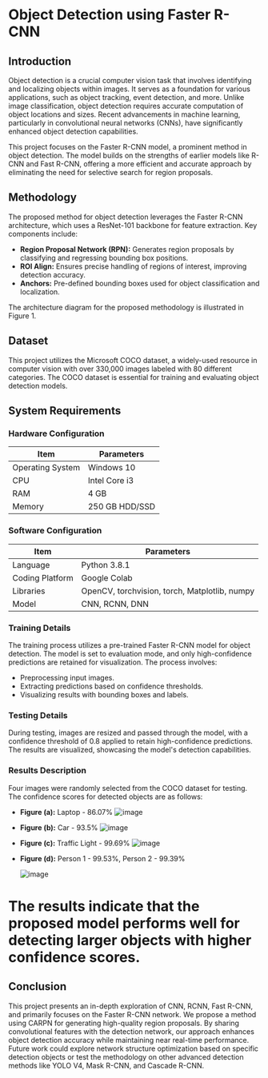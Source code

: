 # Object Detection using Faster R-CNN

## Introduction

Object detection is a crucial computer vision task that involves identifying and localizing objects within images. It serves as a foundation for various applications, such as object tracking, event detection, and more. Unlike image classification, object detection requires accurate computation of object locations and sizes. Recent advancements in machine learning, particularly in convolutional neural networks (CNNs), have significantly enhanced object detection capabilities.

This project focuses on the Faster R-CNN model, a prominent method in object detection. The model builds on the strengths of earlier models like R-CNN and Fast R-CNN, offering a more efficient and accurate approach by eliminating the need for selective search for region proposals.

## Methodology

The proposed method for object detection leverages the Faster R-CNN architecture, which uses a ResNet-101 backbone for feature extraction. Key components include:

- **Region Proposal Network (RPN):** Generates region proposals by classifying and regressing bounding box positions.
- **ROI Align:** Ensures precise handling of regions of interest, improving detection accuracy.
- **Anchors:** Pre-defined bounding boxes used for object classification and localization.

The architecture diagram for the proposed methodology is illustrated in Figure 1.

## Dataset

This project utilizes the Microsoft COCO dataset, a widely-used resource in computer vision with over 330,000 images labeled with 80 different categories. The COCO dataset is essential for training and evaluating object detection models.

## System Requirements

### Hardware Configuration

| Item               | Parameters    |
|--------------------|---------------|
| Operating System   | Windows 10    |
| CPU                | Intel Core i3 |
| RAM                | 4 GB          |
| Memory             | 250 GB HDD/SSD|

### Software Configuration

| Item               | Parameters                     |
|--------------------|--------------------------------|
| Language           | Python 3.8.1                   |
| Coding Platform    | Google Colab                   |
| Libraries          | OpenCV, torchvision, torch, Matplotlib, numpy |
| Model              | CNN, RCNN, DNN                 |

### Training Details

The training process utilizes a pre-trained Faster R-CNN model for object detection. The model is set to evaluation mode, and only high-confidence predictions are retained for visualization. The process involves:

- Preprocessing input images.
- Extracting predictions based on confidence thresholds.
- Visualizing results with bounding boxes and labels.

### Testing Details

During testing, images are resized and passed through the model, with a confidence threshold of 0.8 applied to retain high-confidence predictions. The results are visualized, showcasing the model's detection capabilities.

### Results Description

Four images were randomly selected from the COCO dataset for testing. The confidence scores for detected objects are as follows:

- **Figure (a):** Laptop - 86.07%
  ![image](https://github.com/user-attachments/assets/187d2c89-20e6-4839-aec7-2a452fa84063)

- **Figure (b):** Car - 93.5%
  ![image](https://github.com/user-attachments/assets/b132c9e4-8de0-4b80-9b9b-bf3097c33d87)

- **Figure (c):** Traffic Light - 99.69%
  ![image](https://github.com/user-attachments/assets/2a88a4b4-38f6-4938-8ebd-22d8af65c4ce)

- **Figure (d):** Person 1 - 99.53%, Person 2 - 99.39%
  
  ![image](https://github.com/user-attachments/assets/5d2f2881-b88d-4069-abef-20e4b8105c66)



# The results indicate that the proposed model performs well for detecting larger objects with higher confidence scores.

## Conclusion

This project presents an in-depth exploration of CNN, RCNN, Fast R-CNN, and primarily focuses on the Faster R-CNN network. We propose a method using CARPN for generating high-quality region proposals. By sharing convolutional features with the detection network, our approach enhances object detection accuracy while maintaining near real-time performance. Future work could explore network structure optimization based on specific detection objects or test the methodology on other advanced detection methods like YOLO V4, Mask R-CNN, and Cascade R-CNN.
